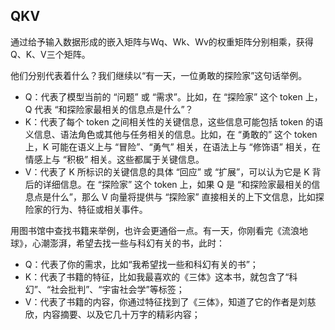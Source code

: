 ## QKV

通过给予输入数据形成的嵌入矩阵与Wq、Wk、Wv的权重矩阵分别相乘，获得Q、K、V三个矩阵。

他们分别代表着什么？我们继续以“有一天，一位勇敢的探险家”这句话举例。
- Q：代表了模型当前的 “问题” 或 “需求”。比如，在 “探险家” 这个 token 上，Q 代表 “和探险家最相关的信息点是什么”？
- K：代表了每个 token 之间相关性的关键信息，这些信息可能包括 token 的语义信息、语法角色或其他与任务相关的信息。比如，在 “勇敢的” 这个 token 上，K 可能在语义上与 “冒险”、“勇气” 相关，在语法上与 “修饰语” 相关，在情感上与 “积极” 相关。这些都属于关键信息。
- V：代表了 K 所标识的关键信息的具体 “回应” 或 “扩展”，可以认为它是 K 背后的详细信息。在 “探险家” 这个 token 上，如果 Q 是 “和探险家最相关的信息点是什么”，那么 V 向量将提供与 “探险家” 直接相关的上下文信息，比如探险家的行为、特征或相关事件。


用图书馆中查找书籍来举例，也许会更通俗一点。有一天，你刚看完《流浪地球》，心潮澎湃，希望去找一些与科幻有关的书，此时：
- Q：代表了你的需求，比如“我希望找一些和科幻有关的书”；
- K：代表了书籍的特征，比如我最喜欢的《三体》这本书，就包含了“科幻”、“社会批判”、“宇宙社会学”等标签；
- V：代表了书籍的内容，你通过特征找到了《三体》，知道了它的作者是刘慈欣，内容摘要、以及它几十万字的精彩内容；